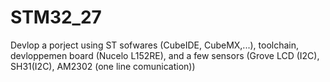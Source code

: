 # STM32_27
Devlop a porject using ST sofwares (CubeIDE, CubeMX,...), toolchain, devloppemen board (Nucelo L152RE), and a few sensors (Grove LCD (I2C), SH31(I2C), AM2302 (one line  comunication)) 
